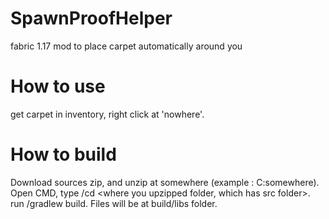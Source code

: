 # SpawnProofHelper
fabric 1.17 mod to place carpet automatically around you
# How to use
get carpet in inventory, right click at 'nowhere'.
# How to build
Download sources zip, and unzip at somewhere (example : C:somewhere). Open CMD, type /cd <where you upzipped folder, which has src folder>. </br>
run /gradlew build. Files will be at build/libs folder.
